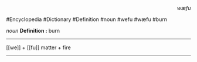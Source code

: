 
<div align="right"><i>wæfu</i></div>

#Encyclopedia #Dictionary #Definition #noun #wefu #wæfu #burn

*noun*
**Definition :** burn

---

[[we]] + [[fu]]
matter + fire

---
